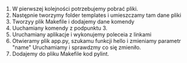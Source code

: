 1. W pierwszej kolejności potrzebujemy pobrać pliki.
2. Następnie tworzymy folder templates i umieszczamy tam dane pliki
3. Tworzyy plik Makefile i dodajemy dane komendy 
4. Uuchamiany komendy z podpunktu 3.
5. Uruchamiany aplikacje i wykonujemy poleceia z linkami 
6. Otwieramy plik app.py, szukamu funkcji hello i zmieniamy parametr "name"
Uruchamiamy i sprawdzmy co się zmieniło.
7. Dodajemy do pliku Makefile kod pylint.
